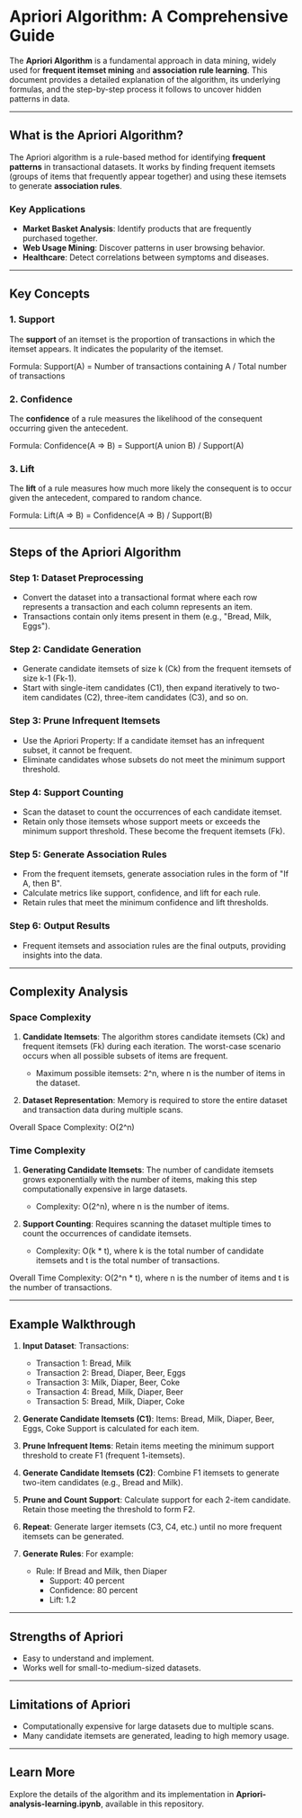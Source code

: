 # Apriori Algorithm: A Comprehensive Guide

The **Apriori Algorithm** is a fundamental approach in data mining, widely used for **frequent itemset mining** and **association rule learning**. This document provides a detailed explanation of the algorithm, its underlying formulas, and the step-by-step process it follows to uncover hidden patterns in data.

---

## What is the Apriori Algorithm?

The Apriori algorithm is a rule-based method for identifying **frequent patterns** in transactional datasets. It works by finding frequent itemsets (groups of items that frequently appear together) and using these itemsets to generate **association rules**.

### Key Applications
- **Market Basket Analysis**: Identify products that are frequently purchased together.
- **Web Usage Mining**: Discover patterns in user browsing behavior.
- **Healthcare**: Detect correlations between symptoms and diseases.

---

## Key Concepts

### 1. Support
The **support** of an itemset is the proportion of transactions in which the itemset appears. It indicates the popularity of the itemset.

Formula:
Support(A) = Number of transactions containing A / Total number of transactions

### 2. Confidence
The **confidence** of a rule measures the likelihood of the consequent occurring given the antecedent.

Formula:
Confidence(A => B) = Support(A union B) / Support(A)

### 3. Lift
The **lift** of a rule measures how much more likely the consequent is to occur given the antecedent, compared to random chance.

Formula:
Lift(A => B) = Confidence(A => B) / Support(B)

---

## Steps of the Apriori Algorithm

### Step 1: Dataset Preprocessing
- Convert the dataset into a transactional format where each row represents a transaction and each column represents an item.
- Transactions contain only items present in them (e.g., "Bread, Milk, Eggs").

### Step 2: Candidate Generation
- Generate candidate itemsets of size k (Ck) from the frequent itemsets of size k-1 (Fk-1).
- Start with single-item candidates (C1), then expand iteratively to two-item candidates (C2), three-item candidates (C3), and so on.

### Step 3: Prune Infrequent Itemsets
- Use the Apriori Property: If a candidate itemset has an infrequent subset, it cannot be frequent.
- Eliminate candidates whose subsets do not meet the minimum support threshold.

### Step 4: Support Counting
- Scan the dataset to count the occurrences of each candidate itemset.
- Retain only those itemsets whose support meets or exceeds the minimum support threshold. These become the frequent itemsets (Fk).

### Step 5: Generate Association Rules
- From the frequent itemsets, generate association rules in the form of "If A, then B".
- Calculate metrics like support, confidence, and lift for each rule.
- Retain rules that meet the minimum confidence and lift thresholds.

### Step 6: Output Results
- Frequent itemsets and association rules are the final outputs, providing insights into the data.

---

## Complexity Analysis

### Space Complexity
1. **Candidate Itemsets**: The algorithm stores candidate itemsets (Ck) and frequent itemsets (Fk) during each iteration. The worst-case scenario occurs when all possible subsets of items are frequent.
   - Maximum possible itemsets: 2^n, where n is the number of items in the dataset.

2. **Dataset Representation**: Memory is required to store the entire dataset and transaction data during multiple scans.

Overall Space Complexity: O(2^n)

### Time Complexity
1. **Generating Candidate Itemsets**: The number of candidate itemsets grows exponentially with the number of items, making this step computationally expensive in large datasets.
   - Complexity: O(2^n), where n is the number of items.

2. **Support Counting**: Requires scanning the dataset multiple times to count the occurrences of candidate itemsets.
   - Complexity: O(k * t), where k is the total number of candidate itemsets and t is the total number of transactions.

Overall Time Complexity: O(2^n * t), where n is the number of items and t is the number of transactions.

---

## Example Walkthrough

1. **Input Dataset**:
   Transactions:
   - Transaction 1: Bread, Milk
   - Transaction 2: Bread, Diaper, Beer, Eggs
   - Transaction 3: Milk, Diaper, Beer, Coke
   - Transaction 4: Bread, Milk, Diaper, Beer
   - Transaction 5: Bread, Milk, Diaper, Coke

2. **Generate Candidate Itemsets (C1)**:
   Items: Bread, Milk, Diaper, Beer, Eggs, Coke
   Support is calculated for each item.

3. **Prune Infrequent Items**:
   Retain items meeting the minimum support threshold to create F1 (frequent 1-itemsets).

4. **Generate Candidate Itemsets (C2)**:
   Combine F1 itemsets to generate two-item candidates (e.g., Bread and Milk).

5. **Prune and Count Support**:
   Calculate support for each 2-item candidate. Retain those meeting the threshold to form F2.

6. **Repeat**:
   Generate larger itemsets (C3, C4, etc.) until no more frequent itemsets can be generated.

7. **Generate Rules**:
   For example:
   - Rule: If Bread and Milk, then Diaper
     - Support: 40 percent
     - Confidence: 80 percent
     - Lift: 1.2

---

## Strengths of Apriori
- Easy to understand and implement.
- Works well for small-to-medium-sized datasets.

---

## Limitations of Apriori
- Computationally expensive for large datasets due to multiple scans.
- Many candidate itemsets are generated, leading to high memory usage.

---

## Learn More
Explore the details of the algorithm and its implementation in **Apriori-analysis-learning.ipynb**, available in this repository.